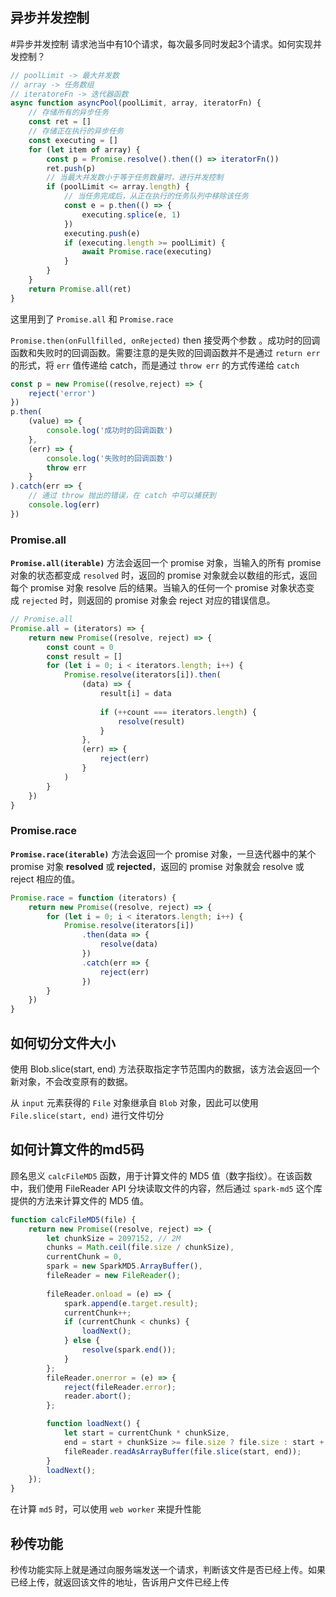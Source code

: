## 异步并发控制

#异步并发控制
请求池当中有10个请求，每次最多同时发起3个请求。如何实现并发控制？

```js
// poolLimit -> 最大并发数
// array -> 任务数组
// iteratoreFn -> 迭代器函数
async function asyncPool(poolLimit, array, iteratorFn) {
	// 存储所有的异步任务
	const ret = []
	// 存储正在执行的异步任务
	const executing = []
	for (let item of array) {
		const p = Promise.resolve().then(() => iteratorFn())
		ret.push(p)
		// 当最大并发数小于等于任务数量时，进行并发控制
		if (poolLimit <= array.length) {
			// 当任务完成后，从正在执行的任务队列中移除该任务
			const e = p.then(() => {
				executing.splice(e, 1)
			})
			executing.push(e)
			if (executing.length >= poolLimit) {
				await Promise.race(executing)
			}
		}
	}
	return Promise.all(ret)
}
```

这里用到了 `Promise.all` 和 `Promise.race`

`Promise.then(onFullfilled, onRejected)`
then 接受两个参数 。成功时的回调函数和失败时的回调函数。需要注意的是失败的回调函数并不是通过 `return err` 的形式，将 `err` 值传递给 catch，而是通过  `throw err` 的方式传递给 `catch`

```js
const p = new Promise((resolve,reject) => {
	reject('error')
})
p.then(
	(value) => {
		console.log('成功时的回调函数')
	},
	(err) => {
		console.log('失败时的回调函数')
		throw err
	}
).catch(err => {
	// 通过 throw 抛出的错误，在 catch 中可以捕获到
	console.log(err)
})
```

### Promise.all

**`Promise.all(iterable)`** 方法会返回一个 promise 对象，当输入的所有 promise 对象的状态都变成 `resolved` 时，返回的 promise 对象就会以数组的形式，返回每个 promise 对象 resolve 后的结果。当输入的任何一个 promise 对象状态变成 `rejected` 时，则返回的 promise 对象会 reject 对应的错误信息。

```js
// Promise.all
Promise.all = (iterators) => {
	return new Promise((resolve, reject) => {
		const count = 0
		const result = []
		for (let i = 0; i < iterators.length; i++) {
			Promise.resolve(iterators[i]).then(
				(data) => {
					result[i] = data
	
					if (++count === iterators.length) {
						resolve(result)
					}
				},
				(err) => {
					reject(err)
				}
			)
		}
	})
}
```

### Promise.race

**`Promise.race(iterable)`** 方法会返回一个 promise 对象，一旦迭代器中的某个 promise 对象 **resolved** 或 **rejected**，返回的 promise 对象就会 resolve 或 reject 相应的值。

```js
Promise.race = function (iterators) {
	return new Promise((resolve, reject) => {
		for (let i = 0; i < iterators.length; i++) {
			Promise.resolve(iterators[i])
				.then(data => {
					resolve(data)
				})
				.catch(err => {
					reject(err)
				})
		}
	})
}
```
## 如何切分文件大小

使用 Blob.slice(start, end) 方法获取指定字节范围内的数据，该方法会返回一个新对象，不会改变原有的数据。

从 `input` 元素获得的 `File` 对象继承自 `Blob` 对象，因此可以使用 `File.slice(start, end)` 进行文件切分

## 如何计算文件的md5码

顾名思义 `calcFileMD5` 函数，用于计算文件的 MD5 值（数字指纹）。在该函数中，我们使用 FileReader API 分块读取文件的内容，然后通过 `spark-md5` 这个库提供的方法来计算文件的 MD5 值。

```js
function calcFileMD5(file) {
	return new Promise((resolve, reject) => {
		let chunkSize = 2097152, // 2M
		chunks = Math.ceil(file.size / chunkSize),
		currentChunk = 0,
		spark = new SparkMD5.ArrayBuffer(),
		fileReader = new FileReader();
		
		fileReader.onload = (e) => {
			spark.append(e.target.result);
			currentChunk++;
			if (currentChunk < chunks) {
				loadNext();
			} else {
				resolve(spark.end());
			}
		};
		fileReader.onerror = (e) => {
			reject(fileReader.error);
			reader.abort();
		};

		function loadNext() {
			let start = currentChunk * chunkSize,
			end = start + chunkSize >= file.size ? file.size : start + chunkSize;
			fileReader.readAsArrayBuffer(file.slice(start, end));
		}
		loadNext();
	});
}
```

在计算 `md5` 时，可以使用 `web worker` 来提升性能

## 秒传功能

秒传功能实际上就是通过向服务端发送一个请求，判断该文件是否已经上传。如果已经上传，就返回该文件的地址，告诉用户文件已经上传
